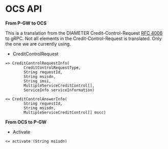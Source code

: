 # OCS API

**From P-GW to OCS**

This is a translation from the DIAMETER Credit-Control-Request [RFC 4006](https://tools.ietf.org/html/rfc4006#page-9) to gRPC. Not all elements in the Credit-Control-Request is translated. Only the one we are currently using.

* CreditControlRequest
```
=> CreditControlRequestInfo(
        CreditControlRequestType, 
        String requestId, 
        String msisdn, 
        String imsi, 
        MultipleServiceCreditControl[], 
        ServiceInfo serviceInformation)

<= CreditControlAnswerInfo(
        String requestId, 
        String msisdn, 
        MultipleServiceCreditControl[] mscc)
```
                                
**From OCS to P-GW**

* Activate

```
<= activate (String msisdn)
```

